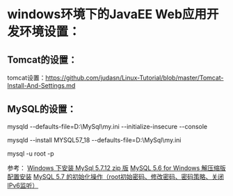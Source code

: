 # windows环境下的JavaEE Web应用开发环境设置：

## Tomcat的设置：
tomcat设置：https://github.com/judasn/Linux-Tutorial/blob/master/Tomcat-Install-And-Settings.md


## MySQL的设置：
mysqld --defaults-file=D:\MySql\my.ini --initialize-insecure --console

mysqld --install MYSQL57_18 --defaults-file=D:\MySql\my.ini

mysql -u root -p

参考：
[Windows 下安装 MySql 5.7.12 zip 版](https://blog.itnmg.net/windows-mysql-zip-install/)
[MySQL 5.6 for Windows 解压缩版配置安装](https://jingyan.baidu.com/article/f3ad7d0ffc061a09c3345bf0.html)
[MySQL 5.7 的初始化操作（root初始密码、修改密码、密码策略、关闭IPv6监听）](http://professor.blog.51cto.com/996189/1783769)